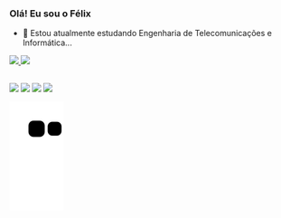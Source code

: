 ### Olá! Eu sou o Félix

- 🌱 Estou atualmente estudando Engenharia de Telecomunicações e Informática...
<div>
  <a href="https://github.com/danielfelix98">
  <img height="140em" src="https://github-readme-stats.vercel.app/api?username=danielfelix98&show_icons=true&theme=great-gatsby&include_all_commits=true&count_private=true"/>
  <img height="140em" src="https://github-readme-stats.vercel.app/api/top-langs/?username=danielfelix98&layout=compact&langs_count=7&theme=great-gatsby"/>
</div>
  
  ##
  
<div> 
  <a href="https://instagram.com/daniel.felix.98" target="_blank"><img src=https://img.shields.io/badge/Instagram-E4405F?style=for-the-badge&logo=instagram&logoColor=white target="_blank"></a>
  <a href="https://twitter.com/Fl1x1998" target="_blank"><img src=https://img.shields.io/badge/Twitter-1DA1F2?style=for-the-badge&logo=twitter&logoColor=white target="_blank"></a>
  <a href = "mailto:daniel.felix.work@gmail.com"><img src=https://img.shields.io/badge/Gmail-D14836?style=for-the-badge&logo=gmail&logoColor=white target="_blank"></a>
  <a href="https://www.linkedin.com/in/daniel-f%C3%A9lix-aab79821b/" target="_blank"><img src="https://img.shields.io/badge/-LinkedIn-%230077B5?style=for-the-badge&logo=linkedin&logoColor=white" target="_blank"></a>
</div>
  
  ![Snake animation](https://github.com/danielfelix98/danielfelix98/blob/output/github-contribution-grid-snake.svg)

